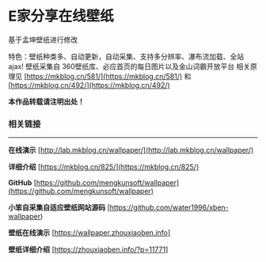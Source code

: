 E家分享在线壁纸
========
基于孟坤壁纸进行修改

特色：壁纸种类多、自动更新，自动采集、支持多分辨率、瀑布流加载、全站 ajax!
壁纸采集自 360壁纸库、必应首页的每日图片以及金山词霸开放平台
相关原理见 [https://mkblog.cn/581/](https://mkblog.cn/581/)  和  [https://mkblog.cn/492/](https://mkblog.cn/492/)

**本作品转载请注明出处！**

### 相关链接
-----

**在线演示** [http://lab.mkblog.cn/wallpaper/](http://lab.mkblog.cn/wallpaper/)

**详细介绍** [https://mkblog.cn/825/](https://mkblog.cn/825/)

**GitHub** [https://github.com/mengkunsoft/wallpaper](https://github.com/mengkunsoft/wallpaper)

**小笨自采集自适应壁纸网站源码** [https://github.com/water1996/xben-wallpaper)

**壁纸在线演示** [https://wallpaper.zhouxiaoben.info]

**壁纸详细介绍** [https://zhouxiaoben.info/?p=11771]
